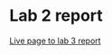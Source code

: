 # Lab 2 report

[Live page to lab 3 report](https://annle4869.github.io/cse15l-lab-reports/lab-2-report/lab_report_2)
